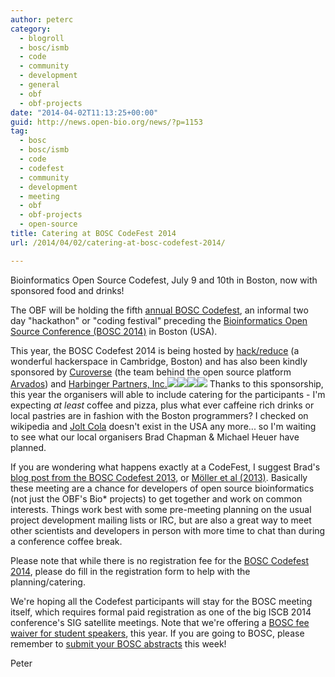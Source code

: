 ```yaml
---
author: peterc
category:
  - blogroll
  - bosc/ismb
  - code
  - community
  - development
  - general
  - obf
  - obf-projects
date: "2014-04-02T11:13:25+00:00"
guid: http://news.open-bio.org/news/?p=1153
tag:
  - bosc
  - bosc/ismb
  - code
  - codefest
  - community
  - development
  - meeting
  - obf
  - obf-projects
  - open-source
title: Catering at BOSC CodeFest 2014
url: /2014/04/02/catering-at-bosc-codefest-2014/

---
```

Bioinformatics Open Source Codefest, July 9 and 10th in Boston, now with sponsored food and drinks!

The OBF will be holding the fifth [annual BOSC Codefest](/obf-hugo-test/wiki/Codefest), an informal two day "hackathon" or "coding festival" preceding the [Bioinformatics Open Source Conference (BOSC 2014)](/obf-hugo-test/wiki/BOSC_2014) in Boston (USA).

This year, the BOSC Codefest 2014 is being hosted by [hack/reduce](http://www.hackreduce.org) (a wonderful hackerspace in Cambridge, Boston) and has also been kindly sponsored by [Curoverse](http://curoverse.com) (the team behind the open source platform [Arvados](http://arvados.org)) and [Harbinger Partners, Inc.](http://harbinger-partners.com/)[![](/obf-hugo-test/w/images/4/42/Hack-reduce-logo.png)](http://www.hackreduce.org/)[![](/obf-hugo-test/w/images/e/e5/Curoverse.png)](http://curoverse.com/)[![](/obf-hugo-test/w/images/a/ac/HP-logo-no-tagline.png)](http://harbinger-partners.com/)[![](/obf-hugo-test/w/images/4/43/Arvados.png)](http://arvados.org/)
Thanks to this sponsorship, this year the organisers will able to include catering for the participants - I'm expecting _at least_ coffee and pizza, plus what ever caffeine rich drinks or local pastries are in fashion with the Boston programmers? I checked on wikipedia and [Jolt Cola](http://en.wikipedia.org/wiki/Jolt_Cola) doesn't exist in the USA any more... so I'm waiting to see what our local organisers Brad Chapman & Michael Heuer have planned.

If you are wondering what happens exactly at a CodeFest, I suggest Brad's [blog post from the BOSC Codefest 2013](http://bcbio.wordpress.com/2013/07/18/summary-from-bioinformatics-open-science-codefest-2013-tools-infrastructure-standards-and-visualization/), or [Möller et al (2013)](http://journal.embnet.org/index.php/embnetjournal/article/view/726/998). Basically these meeting are a chance for developers of open source bioinformatics (not just the OBF's Bio\* projects) to get together and work on common interests. Things work best with some pre-meeting planning on the usual project development mailing lists or IRC, but are also a great way to meet other scientists and developers in person with more time to chat than during a conference coffee break.

Please note that while there is no registration fee for the [BOSC Codefest 2014](/obf-hugo-test/wiki/Codefest_2014), please do fill in the registration form to help with the planning/catering.

We're hoping all the Codefest participants will stay for the BOSC meeting itself, which requires formal paid registration as one of the big ISCB 2014 conference's SIG satellite meetings. Note that we're offering a [BOSC fee waiver for student speakers](http://news.open-bio.org/news/2014/03/free-student-presenters-bosc-2014/), this year. If you are going to BOSC, please remember to [submit your BOSC abstracts](http://news.open-bio.org/news/2014/03/bosc-2014-call-for-abstracts/) this week!

Peter
